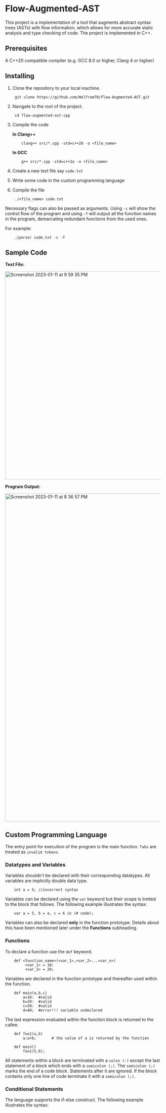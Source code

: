 # Flow-Augmented-AST

This project is a implementation of a tool that augments abstract syntax trees (ASTs) with flow information, which allows for more accurate static analysis and type checking of code. The project is implemented in C++.

## Prerequisites

A C++20 compatible compiler (e.g. GCC 8.0 or higher, Clang 4 or higher)

## Installing
1. Clone the repository to your local machine.
        
        git clone https://github.com/Wolfram70/Flow-Augmented-AST.git

2. Navigate to the root of the project.
        
        cd flow-augmented-ast-cpp

3. Compile the code

      <b>In Clang++</b>

           clang++ src/*.cpp -std=c++20 -o <file_name>

      <b>In GCC</b>

           g++ src/*.cpp -std=c++2a -o <file_name>

4. Create a new text file say `code.txt`

5. Write some code in the custom programming language

6. Compile the file

        ./<file_name> code.txt

Necessary flags can also be passed as arguments. Using `-c` will show the control flow of the program and using `-f` will output all the function names in the program, demarcating redundant functions from the used ones.

For example:
        
        ./parser code.txt -c -f
        
## Sample Code


<b>Text File: </b>


<img width="672" alt="Screenshot 2023-01-11 at 9 59 35 PM" src="https://user-images.githubusercontent.com/108116233/211861789-2cf14a11-5c32-46e3-b915-c311db92935b.png">


<b>Program Output: </b>


<img width="1059" alt="Screenshot 2023-01-11 at 8 36 57 PM" src="https://user-images.githubusercontent.com/108116233/211841248-48b4a813-30a5-4ce9-a27b-27887fffeca9.png">

## Custom Programming Language

The entry point for execution of the program is the main function.
`Tabs` are treated as `invalid tokens`.

### Datatypes and Variables

Variables shouldn't be declared with their corresponding datatypes. All variables are implicitly double data type.

        int a = 5; //incorrect syntax
        
Variables can be declared using the ```var``` keyword but their scope is limited to the block that follows. The following example illustrates the syntax:

        var a = 5, b = a, c = 6 in (# code);


Variables can also be declared <b>only</b> in the function prototype. Details about this have been mentioned later under the <b>Functions</b> subheading.

### Functions

To declare a function use the `def` keyword. 
        
        def <function_name>(<var_1>,<var_2>...<var_n>)
             <var_1> = 10:
             <var_2> = 20;

Variables are declared in the function prototype and thereafter used within the function.

        def main(a,b,c)
            a=10:  #valid
            b=20:  #valid
            c=30:  #valid
            d=40;  #error!!! variable undeclared
              
The last expression evaluated within the function block is returned to the callee.

        def foo1(a,b)
            a:a+b;       # the value of a is returned by the function

        def main()
            foo1(5,6);


All statements within a block are terminated with a `colon (:)` except the last statement of a block which ends with a `semicolon (;)`. The `semicolon (;)` marks the end of a code block. Statements after it are ignored. If the block contains only one line of code terminate it with a `semicolon (;)`.

### Conditional Statements

The language supports the if-else construct. The following example illustrates the syntax:






